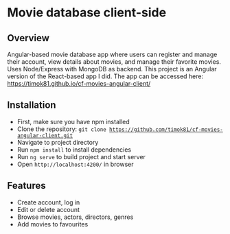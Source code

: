 # Movie database client-side

## Overview

Angular-based movie database app where users can register and manage their account, view details about movies, and manage their favorite movies. Uses Node/Express with MongoDB as backend. This project is an Angular version of the React-based app I did.
The app can be accessed here: https://timok81.github.io/cf-movies-angular-client/

## Installation

 - First, make sure you have npm installed
 - Clone the repository: <code>git clone https://github.com/timok81/cf-movies-angular-client.git</code>
 - Navigate to project directory
 - Run <code>npm install</code> to install dependencies
 - Run <code>ng serve</code> to build project and start server
 - Open <code>http://localhost:4200/</code> in browser

## Features

- Create account, log in
- Edit or delete account
- Browse movies, actors, directors, genres
- Add movies to favourites